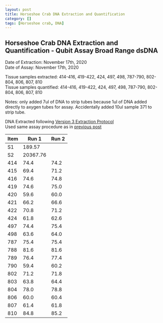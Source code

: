 ```yaml
---
layout: post
title: Horseshoe Crab DNA Extraction and Quantification
category: []
tags: [Horseshoe crab, DNA]
---
```

## Horseshoe Crab DNA Extraction and Quantification - Qubit Assay Broad Range dsDNA
Date of Extraction: November 17th, 2020\
Date of Assay: November 17th, 2020

Tissue samples extracted: 414-416, 419-422, 424, 497, 498, 787-790, 802-804, 806, 807, 810\
Tissue samples quantified: 414-416, 419-422, 424, 497, 498, 787-790, 802-804, 806, 807, 810

Notes: only added 7ul of DNA to strip tubes because 1ul of DNA added directly to axygen tubes for assay. Accidentally added 10ul sample 371 to strip tube.

DNA Extracted following [Version 3 Extraction Protocol](https://njameral.github.io/Ameral_Lab_Notebook/Horseshoe-Crab-DNA-Extraction-6/)\
Used same assay procedure as in [previous post](https://njameral.github.io/Ameral_Lab_Notebook/Horseshoe-Crab-DNA-Assay/)

 Item | Run 1 | Run 2
 ---- | ---- | ----
 S1   | 189.57 |
 S2   | 20367.76|
 414  | 74.4 | 74.2
 415  | 69.4 | 71.2
 416  | 74.6 | 74.8
 419  | 74.6 | 75.0
 420  | 59.6 | 60.0
 421  | 66.2 | 66.6
 422  | 70.8 | 71.2
 424  | 61.8 | 62.6
 497  | 74.4 | 75.4
 498  | 63.6 | 64.0
 787  | 75.4 | 75.4
 788  | 81.6 | 81.6
 789  | 76.4 | 77.4
 790  | 59.4 | 60.2
 802  | 71.2 | 71.8
 803  | 63.8 | 64.4
 804  | 78.0 | 78.8
 806  | 60.0 | 60.4
 807  | 61.4 | 61.8
 810  | 84.8 | 85.2
